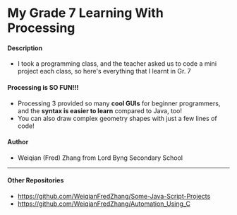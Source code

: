 # My Grade 7 Learning With Processing #

#### Description
- I took a programming class, and the teacher asked us to code a mini project each class, so here's everything that I learnt in Gr. 7

#### Processing is SO FUN!!!
- Processing 3 provided so many __cool GUIs__ for beginner programmers, and the __syntax is easier to learn__ compared to Java, too!
- You can also draw complex geometry shapes with just a few lines of code!

#### Author
- Weiqian (Fred) Zhang from Lord Byng Secondary School

---

#### Other Repositories
- https://github.com/WeiqianFredZhang/Some-Java-Script-Projects
- https://github.com/WeiqianFredZhang/Automation_Using_C
